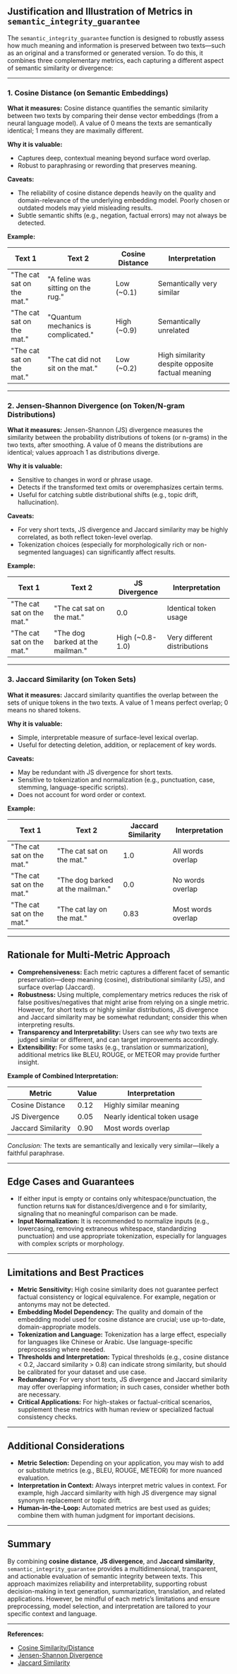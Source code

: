 ## Justification and Illustration of Metrics in `semantic_integrity_guarantee`

The `semantic_integrity_guarantee` function is designed to robustly assess how much meaning and information is preserved between two texts—such as
an original and a transformed or generated version. To do this, it combines three complementary metrics, each capturing a different aspect of
semantic similarity or divergence:

---

### 1. **Cosine Distance (on Semantic Embeddings)**

**What it measures:**
Cosine distance quantifies the semantic similarity between two texts by comparing their dense vector embeddings (from a neural language model). A
value of 0 means the texts are semantically identical; 1 means they are maximally different.

**Why it is valuable:**
- Captures deep, contextual meaning beyond surface word overlap.
- Robust to paraphrasing or rewording that preserves meaning.

**Caveats:**
- The reliability of cosine distance depends heavily on the quality and domain-relevance of the underlying embedding model. Poorly chosen or
outdated models may yield misleading results.
- Subtle semantic shifts (e.g., negation, factual errors) may not always be detected.

**Example:**

| Text 1                              | Text 2                              | Cosine Distance | Interpretation              |
|-------------------------------------|-------------------------------------|-----------------|-----------------------------|
| "The cat sat on the mat."           | "A feline was sitting on the rug."  | Low (~0.1)      | Semantically very similar   |
| "The cat sat on the mat."           | "Quantum mechanics is complicated." | High (~0.9)     | Semantically unrelated      |
| "The cat sat on the mat."           | "The cat did not sit on the mat."   | Low (~0.2)      | High similarity despite opposite factual meaning |

---

### 2. **Jensen-Shannon Divergence (on Token/N-gram Distributions)**

**What it measures:**
Jensen-Shannon (JS) divergence measures the similarity between the probability distributions of tokens (or n-grams) in the two texts, after
smoothing. A value of 0 means the distributions are identical; values approach 1 as distributions diverge.

**Why it is valuable:**
- Sensitive to changes in word or phrase usage.
- Detects if the transformed text omits or overemphasizes certain terms.
- Useful for catching subtle distributional shifts (e.g., topic drift, hallucination).

**Caveats:**
- For very short texts, JS divergence and Jaccard similarity may be highly correlated, as both reflect token-level overlap.
- Tokenization choices (especially for morphologically rich or non-segmented languages) can significantly affect results.

**Example:**

| Text 1                              | Text 2                              | JS Divergence   | Interpretation              |
|-------------------------------------|-------------------------------------|-----------------|-----------------------------|
| "The cat sat on the mat."           | "The cat sat on the mat."           | 0.0             | Identical token usage       |
| "The cat sat on the mat."           | "The dog barked at the mailman."    | High (~0.8-1.0) | Very different distributions|

---

### 3. **Jaccard Similarity (on Token Sets)**

**What it measures:**
Jaccard similarity quantifies the overlap between the sets of unique tokens in the two texts. A value of 1 means perfect overlap; 0 means no shared
tokens.

**Why it is valuable:**
- Simple, interpretable measure of surface-level lexical overlap.
- Useful for detecting deletion, addition, or replacement of key words.

**Caveats:**
- May be redundant with JS divergence for short texts.
- Sensitive to tokenization and normalization (e.g., punctuation, case, stemming, language-specific scripts).
- Does not account for word order or context.

**Example:**

| Text 1                              | Text 2                              | Jaccard Similarity | Interpretation              |
|-------------------------------------|-------------------------------------|--------------------|-----------------------------|
| "The cat sat on the mat."           | "The cat sat on the mat."           | 1.0                | All words overlap           |
| "The cat sat on the mat."           | "The dog barked at the mailman."    | 0.0                | No words overlap            |
| "The cat sat on the mat."           | "The cat lay on the mat."           | 0.83               | Most words overlap          |

---

## Rationale for Multi-Metric Approach

- **Comprehensiveness:** Each metric captures a different facet of semantic preservation—deep meaning (cosine), distributional similarity (JS), and
surface overlap (Jaccard).
- **Robustness:** Using multiple, complementary metrics reduces the risk of false positives/negatives that might arise from relying on a single
metric. However, for short texts or highly similar distributions, JS divergence and Jaccard similarity may be somewhat redundant; consider this when
interpreting results.
- **Transparency and Interpretability:** Users can see *why* two texts are judged similar or different, and can target improvements accordingly.
- **Extensibility:** For some tasks (e.g., translation or summarization), additional metrics like BLEU, ROUGE, or METEOR may provide further
insight.

**Example of Combined Interpretation:**

| Metric              | Value      | Interpretation                                     |
|---------------------|------------|----------------------------------------------------|
| Cosine Distance     | 0.12       | Highly similar meaning                             |
| JS Divergence       | 0.05       | Nearly identical token usage                       |
| Jaccard Similarity  | 0.90       | Most words overlap                                 |

*Conclusion:* The texts are semantically and lexically very similar—likely a faithful paraphrase.

---

## Edge Cases and Guarantees

- If either input is empty or contains only whitespace/punctuation, the function returns `NaN` for distances/divergence and `0` for similarity,
signaling that no meaningful comparison can be made.
- **Input Normalization:** It is recommended to normalize inputs (e.g., lowercasing, removing extraneous whitespace, standardizing punctuation) and
use appropriate tokenization, especially for languages with complex scripts or morphology.

---

## Limitations and Best Practices

- **Metric Sensitivity:** High cosine similarity does not guarantee perfect factual consistency or logical equivalence. For example, negation or
antonyms may not be detected.
- **Embedding Model Dependency:** The quality and domain of the embedding model used for cosine distance are crucial; use up-to-date,
domain-appropriate models.
- **Tokenization and Language:** Tokenization has a large effect, especially for languages like Chinese or Arabic. Use language-specific
preprocessing where needed.
- **Thresholds and Interpretation:** Typical thresholds (e.g., cosine distance < 0.2, Jaccard similarity > 0.8) can indicate strong similarity, but
should be calibrated for your dataset and use case.
- **Redundancy:** For very short texts, JS divergence and Jaccard similarity may offer overlapping information; in such cases, consider whether both
are necessary.
- **Critical Applications:** For high-stakes or factual-critical scenarios, supplement these metrics with human review or specialized factual
consistency checks.

---

## Additional Considerations

- **Metric Selection:** Depending on your application, you may wish to add or substitute metrics (e.g., BLEU, ROUGE, METEOR) for more nuanced
evaluation.
- **Interpretation in Context:** Always interpret metric values in context. For example, high Jaccard similarity with high JS divergence may signal
synonym replacement or topic drift.
- **Human-in-the-Loop:** Automated metrics are best used as guides; combine them with human judgment for important decisions.

---

## Summary

By combining **cosine distance**, **JS divergence**, and **Jaccard similarity**, `semantic_integrity_guarantee` provides a multidimensional,
transparent, and actionable evaluation of semantic integrity between texts. This approach maximizes reliability and interpretability, supporting
robust decision-making in text generation, summarization, translation, and related applications. However, be mindful of each metric’s limitations
and ensure preprocessing, model selection, and interpretation are tailored to your specific context and language.

---

**References:**
- [Cosine Similarity/Distance](https://en.wikipedia.org/wiki/Cosine_similarity)
- [Jensen-Shannon Divergence](https://en.wikipedia.org/wiki/Jensen%E2%80%93Shannon_divergence)
- [Jaccard Similarity](https://en.wikipedia.org/wiki/Jaccard_index)
